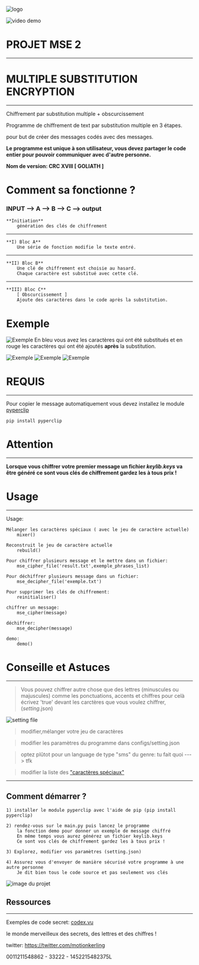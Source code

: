 
![logo](exemple/logo.jpeg)


![video demo](exemple/demo_video.gif)
# PROJET MSE 2
-------------------------------------

# MULTIPLE SUBSTITUTION ENCRYPTION
-------------------------------------

Chiffrement par substitution multiple + obscurcissement

Programme de chiffrement de text par substitution multiple en 3 étapes.

pour but de créer des messages codés avec des messages.

**Le programme est unique à son utilisateur, vous devez partager le code entier pour pouvoir communiquer avec d'autre personne.**


**Nom de version: CRC XVIII [ GOLIATH ]**

# Comment sa fonctionne ?

### INPUT --> A --> B --> C --> output
    
    
    **Initiation**
        génération des clés de chiffrement
--------------------------------------------------------------------------
	
    **I) Bloc A**
        Une série de fonction modifie le texte entré.
--------------------------------------------------------------------------
    **II) Bloc B**
        Une clé de chiffrement est choisie au hasard.
        Chaque caractère est substitué avec cette clé.
--------------------------------------------------------------------------
    **III) Bloc C**
    	[ Obscurcissement ]
        Ajoute des caractères dans le code après la substitution.


# Exemple
![Exemple](exemple/exemple.jpg)
En bleu vous avez les caractères qui ont été substitués et en rouge les caractères qui ont été ajoutés **après** la substitution.

![Exemple](exemple/0.PNG)
![Exemple](exemple/1.PNG)
![Exemple](exemple/2.PNG)


# REQUIS
-------------------------------------
Pour copier le message automatiquement vous devez installez le module [pyperclip](https://pypi.org/project/pyperclip/)

	pip install pyperclip


# Attention
-----------------------------------
**Lorsque vous chiffrer votre premier message un fichier _keylib.keys_ va être généré ce sont vous clés de chiffrement gardez les à tous prix !**

# Usage
---------------------------
Usage:
	
	Mélanger les caractères spéciaux ( avec le jeu de caractère actuelle)
		mixer()

	Reconstruit le jeu de caractère actuelle
		rebuild()

	Pour chiffrer plusieurs message et le mettre dans un fichier:
		mse_cipher_file('result.txt',exemple_phrases_list)

	Pour déchiffrer plusieurs message dans un fichier:
		mse_decipher_file('exemple.txt')

	Pour supprimer les clés de chiffrement:
		reinitialiser()

	chiffrer un message:
		mse_cipher(message)

	déchiffrer:
		mse_decipher(message)

	demo:
		demo()


# Conseille et Astuces
-------------------------------------------------------------------

> Vous pouvez chiffrer autre chose que des lettres (minuscules ou majuscules) comme les ponctuations, accents et chiffres pour celà écrivez 'true' devant les carctères que vous voulez chiffrer,(_setting_.json)

![setting file](exemple/example_setting.PNG)

> modifier,mélanger votre jeu de caractères

> modifier les paramètres du programme dans configs/setting.json

> optez plûtot pour un language de type "sms" du genre: tu fait quoi ---> tfk

> modifier la liste des ["caractères spéciaux"](https://github.com/flowlord/Multiple-Substitution-Encryption/blob/main/configs/init.py#L54)


-------------------------------------------------------------------

## Comment démarrer ?

	1) installer le module pyperclip avec l'aide de pip (pip install pyperclip)
	
	2) rendez-vous sur le main.py puis lancez le programme
		la fonction demo pour donner un exemple de message chiffré
		En même temps vous aurez générez un fichier keylib.keys
		Ce sont vos clés de chiffrement gardez les à tous prix !

	3) Explorez, modifier vos paramètres (setting.json)
	
	4) Assurez vous d'envoyer de manière sécurisé votre programme à une autre personne
		Je dit bien tous le code source et pas seulement vos clés

![image du projet](exemple/captur_demo.PNG)



## Ressources
-------------------------------------------------------------------

Exemples de code secret: [codex.vu](https://bit.ly/theclawsofgod)

le monde merveilleux des secrets, des lettres et des chiffres !

twitter: https://twitter.com/motionkerling

0011211548862 - 33222 - 1452215482375L
